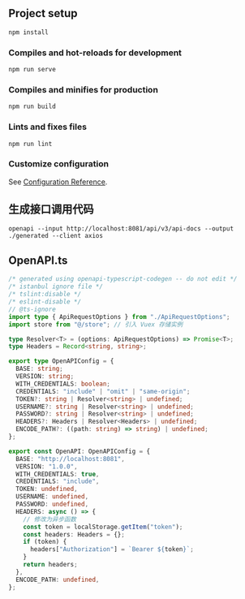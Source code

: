 # 

## Project setup
```
npm install
```

### Compiles and hot-reloads for development
```
npm run serve
```

### Compiles and minifies for production
```
npm run build
```

### Lints and fixes files
```
npm run lint
```

### Customize configuration
See [Configuration Reference](https://cli.vuejs.org/config/).

## 生成接口调用代码

```shell
openapi --input http://localhost:8081/api/v3/api-docs --output ./generated --client axios
```

## OpenAPI.ts

```typescript
/* generated using openapi-typescript-codegen -- do not edit */
/* istanbul ignore file */
/* tslint:disable */
/* eslint-disable */
// @ts-ignore
import type { ApiRequestOptions } from "./ApiRequestOptions";
import store from "@/store"; // 引入 Vuex 存储实例

type Resolver<T> = (options: ApiRequestOptions) => Promise<T>;
type Headers = Record<string, string>;

export type OpenAPIConfig = {
  BASE: string;
  VERSION: string;
  WITH_CREDENTIALS: boolean;
  CREDENTIALS: "include" | "omit" | "same-origin";
  TOKEN?: string | Resolver<string> | undefined;
  USERNAME?: string | Resolver<string> | undefined;
  PASSWORD?: string | Resolver<string> | undefined;
  HEADERS?: Headers | Resolver<Headers> | undefined;
  ENCODE_PATH?: ((path: string) => string) | undefined;
};

export const OpenAPI: OpenAPIConfig = {
  BASE: "http://localhost:8081",
  VERSION: "1.0.0",
  WITH_CREDENTIALS: true,
  CREDENTIALS: "include",
  TOKEN: undefined,
  USERNAME: undefined,
  PASSWORD: undefined,
  HEADERS: async () => {
    // 修改为异步函数
    const token = localStorage.getItem("token");
    const headers: Headers = {};
    if (token) {
      headers["Authorization"] = `Bearer ${token}`;
    }
    return headers;
  },
  ENCODE_PATH: undefined,
};

```
